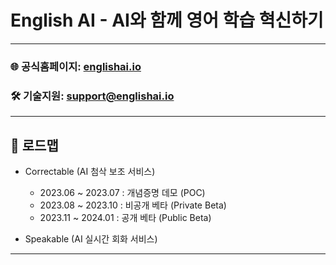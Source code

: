 # English AI - AI와 함께 영어 학습 혁신하기
---
### 🌐 공식홈페이지: [englishai.io](https://www.englishai.io/)  
### 🛠️ 기술지원: support@englishai.io

---

## 📆 로드맵
- Correctable (AI 첨삭 보조 서비스)
  - 2023.06 ~ 2023.07 : 개념증명 데모 (POC) 
  - 2023.08 ~ 2023.10 : 비공개 베타 (Private Beta)
  - 2023.11 ~ 2024.01 : 공개 베타 (Public Beta)

- Speakable (AI 실시간 회화 서비스)
 
---
